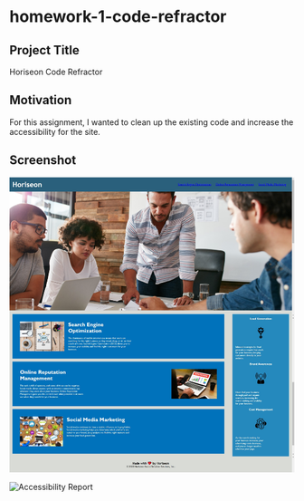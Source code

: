 # homework-1-code-refractor

## Project Title
Horiseon Code Refractor

## Motivation
For this assignment, I wanted to clean up the existing code and increase the accessibility for the site.

## Screenshot
![Screenshot of Site](/assets\images\refractored-site.png)

![Accessibility Report](/assets\images\lighthouse-accessibility-report.jpeg)
